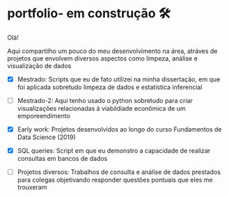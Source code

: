 # portfolio- em construção :hammer_and_wrench:

Olá!

Aqui compartilho um pouco do meu desenvolvimento na área, atráves de projetos que envolvem diversos aspectos como limpeza, análise e visualização de dados

- [x] Mestrado: Scripts que eu de fato utilizei na minha dissertação, em que foi aplicada sobretudo limpeza de dados e estatística inferencial

- [ ] Mestrado-2: Aqui tenho usado o python sobretudo para criar visualizações relacionadas à viabildiade econômica de um emporeendimento

- [x] Early work: Projetos desenvolvidos ao longo do curso Fundamentos de Data Science (2019)

- [x] SQL queries: Script em que eu demonstro a capacidade de realizar consultas em bancos de dados 

- [ ] Projetos diversos: Trabalhos de consulta e análise de dados prestados para colegas objetivando responder questões pontuais que eles me trouxeram
